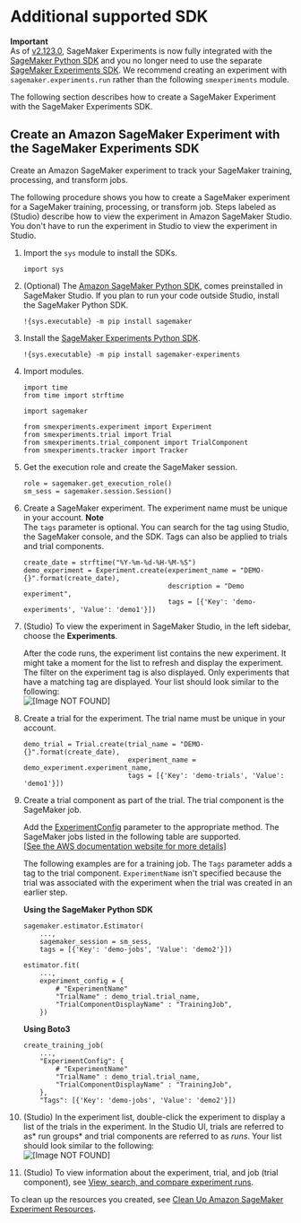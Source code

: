 # Additional supported SDK<a name="experiments-additional-sdk"></a>

**Important**  
As of [v2\.123\.0](https://github.com/aws/sagemaker-python-sdk/releases/tag/v2.123.0), SageMaker Experiments is now fully integrated with the [SageMaker Python SDK](https://sagemaker.readthedocs.io/en/stable/) and you no longer need to use the separate [SageMaker Experiments SDK](https://sagemaker-experiments.readthedocs.io/en/latest/)\. We recommend creating an experiment with `sagemaker.experiments.run` rather than the following `smexperiments` module\. 

The following section describes how to create a SageMaker Experiment with the SageMaker Experiments SDK\.

## Create an Amazon SageMaker Experiment with the SageMaker Experiments SDK<a name="experiments-create-smexperiments"></a>

Create an Amazon SageMaker experiment to track your SageMaker training, processing, and transform jobs\.

The following procedure shows you how to create a SageMaker experiment for a SageMaker training, processing, or transform job\. Steps labeled as \(Studio\) describe how to view the experiment in Amazon SageMaker Studio\. You don't have to run the experiment in Studio to view the experiment in Studio\.

1. Import the `sys` module to install the SDKs\.

   ```
   import sys
   ```

1. \(Optional\) The [Amazon SageMaker Python SDK](https://sagemaker.readthedocs.io), comes preinstalled in SageMaker Studio\. If you plan to run your code outside Studio, install the SageMaker Python SDK\.

   ```
   !{sys.executable} -m pip install sagemaker
   ```

1. Install the [SageMaker Experiments Python SDK](https://sagemaker-experiments.readthedocs.io/en/latest/)\.

   ```
   !{sys.executable} -m pip install sagemaker-experiments
   ```

1. Import modules\.

   ```
   import time
   from time import strftime
   
   import sagemaker
   
   from smexperiments.experiment import Experiment
   from smexperiments.trial import Trial
   from smexperiments.trial_component import TrialComponent
   from smexperiments.tracker import Tracker
   ```

1. Get the execution role and create the SageMaker session\.

   ```
   role = sagemaker.get_execution_role()
   sm_sess = sagemaker.session.Session()
   ```

1. Create a SageMaker experiment\. The experiment name must be unique in your account\.
**Note**  
The `tags` parameter is optional\. You can search for the tag using Studio, the SageMaker console, and the SDK\. Tags can also be applied to trials and trial components\.

   ```
   create_date = strftime("%Y-%m-%d-%H-%M-%S")
   demo_experiment = Experiment.create(experiment_name = "DEMO-{}".format(create_date),
                                       description = "Demo experiment",
                                       tags = [{'Key': 'demo-experiments', 'Value': 'demo1'}])
   ```

1. \(Studio\) To view the experiment in SageMaker Studio, in the left sidebar, choose the **Experiments**\.

   After the code runs, the experiment list contains the new experiment\. It might take a moment for the list to refresh and display the experiment\. The filter on the experiment tag is also displayed\. Only experiments that have a matching tag are displayed\. Your list should look similar to the following:  
![\[Image NOT FOUND\]](http://docs.aws.amazon.com/sagemaker/latest/dg/images/experiments/experiments-overview.png)

1. Create a trial for the experiment\. The trial name must be unique in your account\.

   ```
   demo_trial = Trial.create(trial_name = "DEMO-{}".format(create_date),
                             experiment_name = demo_experiment.experiment_name,
                             tags = [{'Key': 'demo-trials', 'Value': 'demo1'}])
   ```

1. Create a trial component as part of the trial\. The trial component is the SageMaker job\.

   Add the [ExperimentConfig](https://docs.aws.amazon.com/sagemaker/latest/APIReference/API_ExperimentConfig.html) parameter to the appropriate method\. The SageMaker jobs listed in the following table are supported\.    
[\[See the AWS documentation website for more details\]](http://docs.aws.amazon.com/sagemaker/latest/dg/experiments-additional-sdk.html)

   The following examples are for a training job\. The `Tags` parameter adds a tag to the trial component\. `ExperimentName` isn't specified because the trial was associated with the experiment when the trial was created in an earlier step\.

   **Using the SageMaker Python SDK**

   ```
   sagemaker.estimator.Estimator(
       ...,
       sagemaker_session = sm_sess,
       tags = [{'Key': 'demo-jobs', 'Value': 'demo2'}])
   
   estimator.fit(
       ...,
       experiment_config = {
           # "ExperimentName"
           "TrialName" : demo_trial.trial_name,
           "TrialComponentDisplayName" : "TrainingJob",
       })
   ```

   **Using Boto3**

   ```
   create_training_job(
       ...,
       "ExperimentConfig": {
           # "ExperimentName"
           "TrialName" : demo_trial.trial_name,
           "TrialComponentDisplayName" : "TrainingJob",
       },
       "Tags": [{'Key': 'demo-jobs', 'Value': 'demo2'}])
   ```

1. \(Studio\) In the experiment list, double\-click the experiment to display a list of the trials in the experiment\. In the Studio UI, trials are referred to as* run groups* and trial components are referred to as *runs*\. Your list should look similar to the following:  
![\[Image NOT FOUND\]](http://docs.aws.amazon.com/sagemaker/latest/dg/images/experiments/experiments-runs-overview.png)

1. \(Studio\) To view information about the experiment, trial, and job \(trial component\), see [View, search, and compare experiment runs](experiments-view-compare.md)\.

To clean up the resources you created, see [Clean Up Amazon SageMaker Experiment Resources](experiments-cleanup.md)\.
